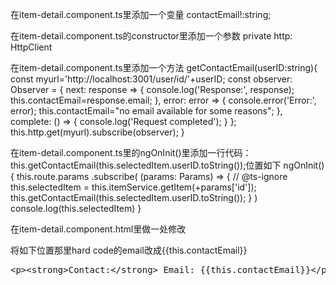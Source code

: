 
在item-detail.component.ts里添加一个变量
 contactEmail!:string;
  
在item-detail.component.ts的constructor里添加一个参数
  private http: HttpClient
  
  
在item-detail.component.ts里添加一个方法
getContactEmail(userID:string){
  const myurl='http://localhost:3001/user/id/'+userID;
  const observer: Observer<any> = {
    next: response => {
      console.log('Response:', response);
      this.contactEmail=response.email;
    },
    error: error => {
      console.error('Error:', error);
      this.contactEmail="no email available for some reasons";
    },
    complete: () => {
      console.log('Request completed');
    }
  };
  this.http.get(myurl).subscribe(observer);
}

在item-detail.component.ts里的ngOnInit()里添加一行代码：this.getContactEmail(this.selectedItem.userID.toString());位置如下
  ngOnInit(){
    this.route.params
      .subscribe(
        (params: Params) => {
          // @ts-ignore
          this.selectedItem = this.itemService.getItem(+params['id']);
          this.getContactEmail(this.selectedItem.userID.toString());
        }
    )
    console.log(this.selectedItem)
  }
	
	
	

在item-detail.component.html里做一处修改
	
将如下位置那里hard code的email改成{{this.contactEmail}}
	
<body>
    <pre>
&lt;p&gt;&lt;strong&gt;Contact:&lt;/strong&gt; Email: {{this.contactEmail}}&lt;/p&gt;
    </pre>
</body>
